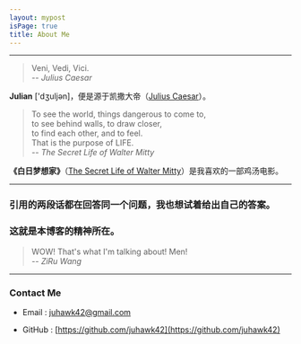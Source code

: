 ```yaml
---
layout: mypost
isPage: true
title: About Me
---
```


---
> Veni, Vedi, Vici.  
-- *Julius Caesar*  

**Julian** ['dʒuljən]，便是源于凯撒大帝（[Julius Caesar](https://en.wikipedia.org/wiki/Julius_Caesar)）。

> To see the world, things dangerous to come to,  
> to see behind walls, to draw closer,  
> to find each other, and to feel.  
> That is the purpose of LIFE.  
-- *The Secret Life of Walter Mitty*

**《白日梦想家》**（[The Secret Life of Walter Mitty](https://www.imdb.com/title/tt0359950/?ref_=nv_sr_1?ref_=nv_sr_1)）是我喜欢的一部鸡汤电影。

---

### **引用的两段话都在回答同一个问题，我也想试着给出自己的答案。**  

### 这就是本博客的精神所在。

> WOW! That's what I'm talking about! Men!  
-- *ZiRu Wang*  

---

### Contact Me  

- Email : juhawk42@gmail.com

- GitHub : [https://github.com/juhawk42](https://github.com/juhawk42)

